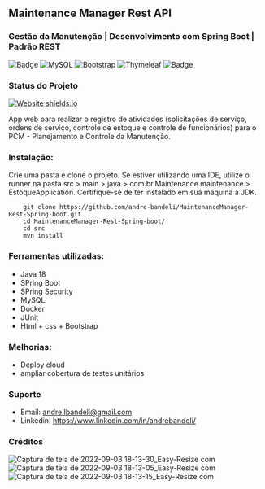 ## Maintenance Manager Rest API
### Gestão da Manutenção | Desenvolvimento com Spring Boot | Padrão REST
![Badge](https://img.shields.io/badge/Java-ED8B00?style=for-the-badge&logo=java&logoColor=white)
![MySQL](https://img.shields.io/badge/mysql-%2300f.svg?style=for-the-badge&logo=mysql&logoColor=white)
![Bootstrap](https://img.shields.io/badge/bootstrap-%23563D7C.svg?style=for-the-badge&logo=bootstrap&logoColor=white)
![Thymeleaf](https://img.shields.io/badge/Thymeleaf-%23005C0F.svg?style=for-the-badge&logo=Thymeleaf&logoColor=white)
![Badge](https://img.shields.io/badge/Spring_Boot-F2F4F9?style=for-the-badge&logo=spring-boot)

### Status do Projeto

[![Website shields.io](https://img.shields.io/website-up-down-green-red/http/shields.io.svg)](http://shields.io/)


App web para realizar o registro de atividades (solicitações de serviço, ordens de serviço, controle de estoque e controle de funcionários)
para o PCM - Planejamento e Controle da Manutenção.

### Instalação:


Crie uma pasta e clone o projeto. Se estiver utilizando uma IDE, utilize o runner na pasta src > main > java > com.br.Maintenance.maintenance > EstoqueApplication.
Certifique-se de ter instalado em sua máquina a JDK.

        git clone https://github.com/andre-bandeli/MaintenanceManager-Rest-Spring-boot.git
        cd MaintenanceManager-Rest-Spring-boot/
        cd src
        mvn install
### Ferramentas utilizadas:

- Java 18
- SPring Boot
- SPring Security
- MySQL
- Docker
- JUnit
- Html + css + Bootstrap


### Melhorias:

- Deploy cloud
- ampliar cobertura de testes unitários


### Suporte

- Email: andre.lbandeli@gmail.com
- Linkedin: https://www.linkedin.com/in/andrébandeli/


### Créditos


![Captura de tela de 2022-09-03 18-13-30_Easy-Resize com](https://user-images.githubusercontent.com/87938869/188287852-afa69827-ec86-4122-b303-19adff19e136.jpg)
![Captura de tela de 2022-09-03 18-13-05_Easy-Resize com](https://user-images.githubusercontent.com/87938869/188287868-66f85e69-3e4c-4274-8707-3ea953ec1857.jpg)
![Captura de tela de 2022-09-03 18-13-15_Easy-Resize com](https://user-images.githubusercontent.com/87938869/188287870-ef3425a1-d3f0-4e1b-b502-fdfc81eb7b9f.jpg)


